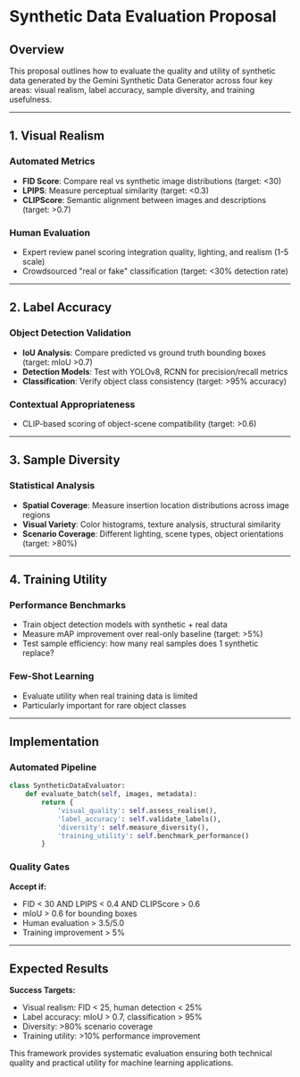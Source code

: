 # Synthetic Data Evaluation Proposal

## Overview

This proposal outlines how to evaluate the quality and utility of synthetic data generated by the Gemini Synthetic Data Generator across four key areas: visual realism, label accuracy, sample diversity, and training usefulness.

---

## 1. Visual Realism

### Automated Metrics
- **FID Score**: Compare real vs synthetic image distributions (target: <30)
- **LPIPS**: Measure perceptual similarity (target: <0.3)
- **CLIPScore**: Semantic alignment between images and descriptions (target: >0.7)

### Human Evaluation
- Expert review panel scoring integration quality, lighting, and realism (1-5 scale)
- Crowdsourced "real or fake" classification (target: <30% detection rate)

---

## 2. Label Accuracy

### Object Detection Validation
- **IoU Analysis**: Compare predicted vs ground truth bounding boxes (target: mIoU >0.7)
- **Detection Models**: Test with YOLOv8, RCNN for precision/recall metrics
- **Classification**: Verify object class consistency (target: >95% accuracy)

### Contextual Appropriateness
- CLIP-based scoring of object-scene compatibility (target: >0.6)

---

## 3. Sample Diversity

### Statistical Analysis
- **Spatial Coverage**: Measure insertion location distributions across image regions
- **Visual Variety**: Color histograms, texture analysis, structural similarity
- **Scenario Coverage**: Different lighting, scene types, object orientations (target: >80%)

---

## 4. Training Utility

### Performance Benchmarks
- Train object detection models with synthetic + real data
- Measure mAP improvement over real-only baseline (target: >5%)
- Test sample efficiency: how many real samples does 1 synthetic replace?

### Few-Shot Learning
- Evaluate utility when real training data is limited
- Particularly important for rare object classes

---

## Implementation

### Automated Pipeline
```python
class SyntheticDataEvaluator:
    def evaluate_batch(self, images, metadata):
        return {
            'visual_quality': self.assess_realism(),
            'label_accuracy': self.validate_labels(),
            'diversity': self.measure_diversity(),
            'training_utility': self.benchmark_performance()
        }
```

### Quality Gates
**Accept if:**
- FID < 30 AND LPIPS < 0.4 AND CLIPScore > 0.6
- mIoU > 0.6 for bounding boxes
- Human evaluation > 3.5/5.0
- Training improvement > 5%

---

## Expected Results

**Success Targets:**
- Visual realism: FID < 25, human detection < 25%
- Label accuracy: mIoU > 0.7, classification > 95%
- Diversity: >80% scenario coverage
- Training utility: >10% performance improvement

This framework provides systematic evaluation ensuring both technical quality and practical utility for machine learning applications.
